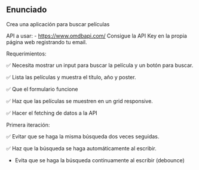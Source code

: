 ## Enunciado

Crea una aplicación para buscar películas

API a usar: - https://www.omdbapi.com/ Consigue la API Key en la propia página web registrando tu email.

Requerimientos:

✅  Necesita mostrar un input para buscar la película y un botón para buscar.

✅   Lista las películas y muestra el título, año y poster.

✅  Que el formulario funcione

✅  Haz que las películas se muestren en un grid responsive.

✅  Hacer el fetching de datos a la API

Primera iteración:

✅  Evitar que se haga la misma búsqueda dos veces seguidas.

✅  Haz que la búsqueda se haga automáticamente al escribir.

- Evita que se haga la búsqueda continuamente al escribir (debounce)